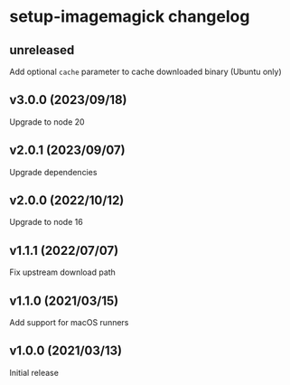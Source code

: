 # setup-imagemagick changelog

## unreleased

Add optional `cache` parameter to cache downloaded binary (Ubuntu only)

## v3.0.0 (2023/09/18)

Upgrade to node 20

## v2.0.1 (2023/09/07)

Upgrade dependencies

## v2.0.0 (2022/10/12)

Upgrade to node 16

## v1.1.1 (2022/07/07)

Fix upstream download path

## v1.1.0 (2021/03/15)

Add support for macOS runners

## v1.0.0 (2021/03/13)

Initial release
